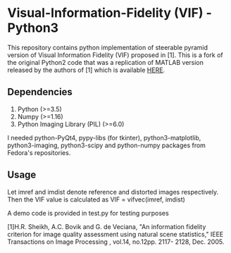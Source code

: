 # Visual-Information-Fidelity (VIF) - Python3

This repository contains python implementation of steerable pyramid version of Visual Information Fidelity (VIF) proposed in [1]. This is a fork of the original Python2 code that was a replication of MATLAB version released by the authors of [1] which is available [HERE](http://live.ece.utexas.edu/research/Quality/ifcvec_release.zip).

## Dependencies
1) Python (>=3.5)
2) Numpy (>=1.16)
3) Python Imaging Library (PIL) (>=6.0)

I needed python-PyQt4, pypy-libs (for tkinter), python3-matplotlib, python3-imaging, python3-scipy and python-numpy packages from Fedora's repositories.

## Usage
Let imref and imdist denote reference and distorted images respectively. Then the VIF value is calculated as
VIF = vifvec(imref, imdist)

A demo code is provided in test.py for testing purposes

[1]H.R. Sheikh, A.C. Bovik and G. de Veciana, "An information fidelity criterion for image quality assessment using natural scene statistics," IEEE Transactions on Image Processing , vol.14, no.12pp. 2117- 2128, Dec. 2005.
